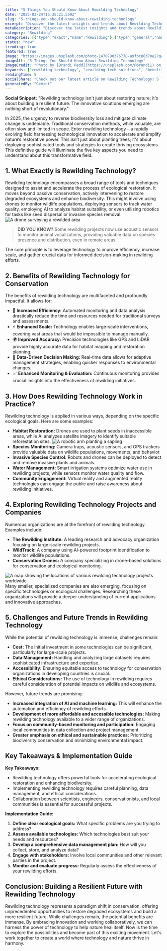 ```yaml
---
title: "5 Things You Should Know About Rewilding Technology"
date: "2025-03-24T16:38:21.559Z"
slug: "5-things-you-should-know-about-rewilding-technology"
excerpt: "Discover the latest insights and trends about Rewilding Technology. This comprehensive guide covers everything you need to know about Rewilding Technology in 2025."
metaDescription: "Discover the latest insights and trends about Rewilding Technology. This comprehensive guide covers everything you need to know about Rewilding Technology ..."
category: "Rewilding"
categories: [{"type":"exact","name":"Rewilding"},{"type":"general","name":"Environmental Science"},{"type":"medium","name":"Conservation Technology"},{"type":"specific","name":"Remote Sensing"},{"type":"niche","name":"LiDAR Analysis"}]
status: "new"
trending: true
featured: true
image: "https://images.unsplash.com/photo-1470790376778-a9fbc86d70e2?q=85&w=1200&fit=max&fm=webp&auto=compress"
imageAlt: "5 Things You Should Know About Rewilding Technology"
imageCredit: "Photo by [Brandi Redd](https://unsplash.com/@brandi1) on Unsplash"
keywords: ["rewilding technology", "rewilding tech solutions", "benefits of rewilding technology", "buy rewilding technology", "rewilding technology cost", "rewilding technology projects", "best rewilding technology companies", "how does rewilding technology work?", "rewilding technology for conservation", "sustainable rewilding technology applications"]
readingTime: 5
socialShare: "Check out our latest article on Rewilding Technology! 5 Things You Should Know About Rewilding Technology #rewilding technology #rewilding tech solutions #benefits of rewilding technology"
generatedBy: "Gemini"
---
```




**Social Snippet:**  "Rewilding technology isn't just about restoring nature; it's about building a resilient future.  The innovative solutions emerging are nothing short of revolutionary."

In 2025, the urgency to reverse biodiversity loss and mitigate climate change is undeniable.  Traditional conservation methods, while valuable, are often slow and limited in scope.  Enter rewilding technology – a rapidly evolving field harnessing technological innovation to accelerate and amplify nature’s restorative power. This isn’t just about planting trees; it's about deploying sophisticated tools and strategies to create thriving ecosystems. This definitive guide will illuminate the five key aspects you need to understand about this transformative field.

## 1. What Exactly is Rewilding Technology?

Rewilding technology encompasses a broad range of tools and techniques designed to assist and accelerate the process of ecological restoration.  It moves beyond passive conservation, actively intervening to restore degraded ecosystems and enhance biodiversity.  This might involve using drones to monitor wildlife populations, deploying sensors to track water quality, employing AI to analyze habitat suitability, or even utilizing robotics for tasks like seed dispersal or invasive species removal.  ![A drone surveying a rewilded area](https://images.unsplash.com/photo-1451187580459-43490279c0fa?q=85&w=1200&fit=max&fm=webp&auto=compress)

> **DID YOU KNOW?**  Some rewilding projects now use acoustic sensors to monitor animal vocalizations, providing valuable data on species presence and distribution, even in remote areas.

The core principle is to leverage technology to improve efficiency, increase scale, and gather crucial data for informed decision-making in rewilding efforts.

## 2. Benefits of Rewilding Technology for Conservation

The benefits of rewilding technology are multifaceted and profoundly impactful.  It allows for:

* 🔑 **Increased Efficiency:**  Automated monitoring and data analysis drastically reduce the time and resources needed for traditional surveys and assessments.
* ⚡ **Enhanced Scale:** Technology enables large-scale interventions, covering vast areas that would be impossible to manage manually.
* 🌍 **Improved Accuracy:** Precision technologies like GPS and LiDAR provide highly accurate data for habitat mapping and restoration planning.
* 🌱 **Data-Driven Decision Making:** Real-time data allows for adaptive management strategies, enabling quicker responses to environmental changes.
* 📈 **Enhanced Monitoring & Evaluation:**  Continuous monitoring provides crucial insights into the effectiveness of rewilding initiatives.

## 3.  How Does Rewilding Technology Work in Practice?

Rewilding technology is applied in various ways, depending on the specific ecological goals.  Here are some examples:

* **Habitat Restoration:** Drones are used to plant seeds in inaccessible areas, while AI analyzes satellite imagery to identify suitable reforestation sites. ![A robotic arm planting a sapling](https://images.unsplash.com/photo-1484417894907-623942c8ee29?q=85&w=1200&fit=max&fm=webp&auto=compress)
* **Species Monitoring:**  Camera traps, acoustic sensors, and GPS trackers provide valuable data on wildlife populations, movements, and behavior.
* **Invasive Species Control:** Robots and drones can be deployed to detect and remove invasive plants and animals.
* **Water Management:** Smart irrigation systems optimize water use in rewilding projects, while sensors monitor water quality and flow.
* **Community Engagement:** Virtual reality and augmented reality technologies can engage the public and raise awareness about rewilding initiatives.

## 4.  Exploring Rewilding Technology Projects and Companies

Numerous organizations are at the forefront of rewilding technology.  Examples include:

* **The Rewilding Institute:**  A leading research and advocacy organization focusing on large-scale rewilding projects.
* **WildTrack:**  A company using AI-powered footprint identification to monitor wildlife populations.
* **Conservation Drones:**  A company specializing in drone-based solutions for conservation and ecological monitoring.

![A map showing the locations of various rewilding technology projects worldwide](https://images.unsplash.com/photo-1517976487492-5750f3195933?q=85&w=1200&fit=max&fm=webp&auto=compress)  Many smaller, specialized companies are also emerging, focusing on specific technologies or ecological challenges.  Researching these organizations will provide a deeper understanding of current applications and innovative approaches.

## 5.  Challenges and Future Trends in Rewilding Technology

While the potential of rewilding technology is immense, challenges remain:

* **Cost:**  The initial investment in some technologies can be significant, particularly for large-scale projects.
* **Data Management:**  Handling and analyzing large datasets requires sophisticated infrastructure and expertise.
* **Accessibility:**  Ensuring equitable access to technology for conservation organizations in developing countries is crucial.
* **Ethical Considerations:**  The use of technology in rewilding requires careful consideration of potential impacts on wildlife and ecosystems.

However, future trends are promising:

* **Increased integration of AI and machine learning:**  This will enhance the automation and efficiency of rewilding efforts.
* **Development of more affordable and accessible technologies:**  Making rewilding technology available to a wider range of organizations.
* **Focus on community-based monitoring and participation:**  Engaging local communities in data collection and project management.
* **Greater emphasis on ethical and sustainable practices:**  Prioritizing biodiversity conservation and minimizing environmental impact.

##  Key Takeaways & Implementation Guide

**Key Takeaways:**

* Rewilding technology offers powerful tools for accelerating ecological restoration and enhancing biodiversity.
* Implementing rewilding technology requires careful planning, data management, and ethical considerations.
* Collaboration between scientists, engineers, conservationists, and local communities is essential for successful projects.

**Implementation Guide:**

1. **Define clear ecological goals:** What specific problems are you trying to address?
2. **Assess available technologies:**  Which technologies best suit your needs and resources?
3. **Develop a comprehensive data management plan:** How will you collect, store, and analyze data?
4. **Engage with stakeholders:**  Involve local communities and other relevant parties in the project.
5. **Monitor and evaluate progress:** Regularly assess the effectiveness of your rewilding efforts.

## Conclusion:  Building a Resilient Future with Rewilding Technology

Rewilding technology represents a paradigm shift in conservation, offering unprecedented opportunities to restore degraded ecosystems and build a more resilient future.  While challenges remain, the potential benefits are immense. By embracing innovation and working collaboratively, we can harness the power of technology to help nature heal itself.  Now is the time to explore the possibilities and become part of this exciting movement.    Let's work together to create a world where technology and nature thrive in harmony.
